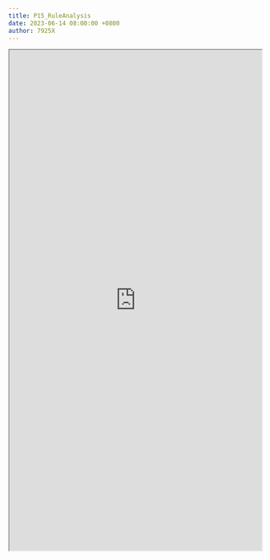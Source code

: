 ```yaml
---
title: P15_RuleAnalysis
date: 2023-06-14 08:00:00 +0800
author: 7925X
---
```


<iframe src="https://y.dialwo.com/7925X2024/20230614-P15_RuleAnalysis.pdf" width="100%" height="1000px"></iframe>
